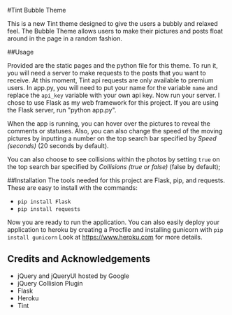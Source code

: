 #Tint Bubble Theme

This is a new Tint theme designed to give the users a bubbly and relaxed feel.
The Bubble Theme allows users to make their pictures and posts float around
in the page in a random fashion.

##Usage

Provided are the static pages and the python file for this theme. To run
it, you will need a server to make requests to the posts that you want to
receive. At this moment, Tint api requests are only available to premium
users. In app.py, you will need to put your name for the variable `name`
and replace the `api_key` variable with your own api key.
Now run your server. I chose to use Flask as my web framework for this project.
If you are using the Flask server, run "python app.py".

When the app is running, you can hover over the pictures to reveal the comments
or statuses. Also, you can also change the speed of the moving pictures by inputting
a number on the top search bar specified by _Speed (seconds)_ (20 seconds by default).

You can also choose to see collisions within the photos by setting `true` on the
top search bar specified by _Collisions (true or false)_ (false by default);


##Installation
The tools needed for this project are Flask, pip, and requests.
These are easy to install with the commands:

* `pip install Flask`
* `pip install requests`

Now you are ready to run the application. You can also easily deploy your
application to heroku by creating a Procfile and installing gunicorn with
`pip install gunicorn` Look at https://www.heroku.com for more details.

## Credits and Acknowledgements

* jQuery and jQueryUI hosted by Google
* jQuery Collision Plugin
* Flask
* Heroku
* Tint



